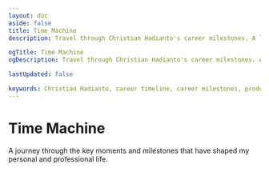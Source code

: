 ```yaml
---
layout: doc
aside: false
title: Time Machine
description: Travel through Christian Hadianto's career milestones. A look back at key experiences and growth in logistics, product management, and AI exploration.

ogTitle: Time Machine
ogDescription: Travel through Christian Hadianto's career milestones. A look back at key experiences and growth in logistics, product management, and AI exploration.

lastUpdated: false

keywords: Christian Hadianto, career timeline, career milestones, product management journey, logistics experience, AI exploration, professional growth, Anteraja, Moonlay Technologies, QRIM Express
---
```

# Time Machine

A journey through the key moments and milestones that have shaped my personal and professional life.

<Timeline />
